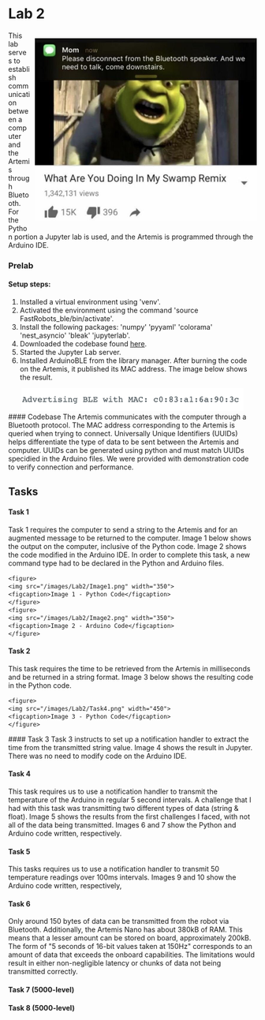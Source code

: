 # Lab 2

<div>
    <p style="float: right; padding-left: 10px;"><img src="/images/Lab2/bluetoothmeme.jpeg" width="450" ></p>
</div>
This lab serves to establish communication between a computer and the Artemis through Bluetooth. For the Python portion a Jupyter lab is used, and the Artemis is programmed through the Arduino IDE. 

### Prelab

#### Setup steps:
1. Installed a virtual environment using 'venv'.
2. Activated the environment using the command 'source FastRobots_ble/bin/activate'.
3. Install the following packages: 'numpy' 'pyyaml' 'colorama' 'nest_asyncio' 'bleak' 'jupyterlab'.
4. Downloaded the codebase found [here](https://cornell.box.com/s/aivj9ad3uv74lmpvxz8s64aamgz6azt1).
5. Started the Jupyter Lab server.
6. Installed ArduinoBLE from the library manager. After burning the code on the Artemis, it published its MAC address. The image below shows the result.
<div>
    <center><img src="/images/Lab2/mac_add.png" width="450"></center>
</div>
#### Codebase
The Artemis communicates with the computer through a Bluetooth protocol. The MAC address corresponding to the Artemis is queried when trying to connect. Universally Unique Identifiers (UUIDs) helps differentiate the type of data to be sent between the Artemis and computer. UUIDs can be generated using python and must match UUIDs specidied in the Arduino files.
We were provided with demonstration code to verify connection and performance.

## Tasks

#### Task 1
Task 1 requires the computer to send a string to the Artemis and for an augmented message to be returned to the computer. Image 1 below shows the output on the computer, inclusive of the Python code. Image 2 shows the code modified in the Arduino IDE. In order to complete this task, a new command type had to be declared in the Python and Arduino files. 
<div>

    <figure>
    <img src="/images/Lab2/Image1.png" width="350">
    <figcaption>Image 1 - Python Code</figcaption>
    </figure>
    <figure>
    <img src="/images/Lab2/Image2.png" width="350">
    <figcaption>Image 2 - Arduino Code</figcaption>
    </figure>

</div>

#### Task 2
This task requires the time to be retrieved from the Artemis in milliseconds and be returned in a string format. Image 3 below shows the resulting code in the Python code.
<div>

    <figure>
    <img src="/images/Lab2/Task4.png" width="450">
    <figcaption>Image 3 - Python Code</figcaption>
    </figure>

</div>
#### Task 3
Task 3 instructs to set up a notification handler to extract the time from the transmitted string value. Image 4 shows the result in Jupyter. There was no need to modify code on the Arduino IDE.

#### Task 4
This task requires us to use a notification handler to transmit the temperature of the Arduino in regular 5 second intervals. A challenge that I had with this task was transmitting two different types of data (string & float). Image 5 shows the results from the first challenges I faced, with not all of the data being transmitted. Images 6 and 7 show the Python and Arduino code written, respectively. 

#### Task 5
This tasks requires us to use a notification handler to transmit 50 temperature readings over 100ms intervals. Images 9 and 10 show the Arduino code written, respectively,

#### Task 6
Only around 150 bytes of data can be transmitted from the robot via Bluetooth. Additionally, the Artemis Nano has about 380kB of RAM. This means that a lesser amount can be stored on board, approximately 200kB. The form of "5 seconds of 16-bit values taken at 150Hz" corresponds to an amount of data that exceeds the onboard capabilities. The limitations would result in either non-negligible latency or chunks of data not being transmitted correctly. 

 #### Task 7 (5000-level)
 #### Task 8 (5000-level)
 


